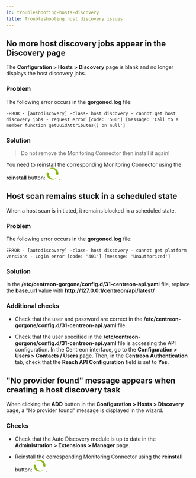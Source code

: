 ```yaml
---
id: troubleshooting-hosts-discovery
title: Troubleshooting host discovery issues
---
```


## No more host discovery jobs appear in the Discovery page

The **Configuration > Hosts > Discovery** page is blank and no longer displays the host discovery jobs.

### Problem

The following error occurs in the **gorgoned.log** file:

``` shell
ERROR - [autodiscovery] -class- host discovery - cannot get host discovery jobs - request error [code: '500'] [message: 'Call to a member function getUuidAttributes() on null']
```

### Solution

> Do not remove the Monitoring Connector then install it again!

You need to reinstall the corresponding Monitoring Connector using the **reinstall** button: ![image](../../assets/monitoring/discovery/reinstall-complete.png).

## Host scan remains stuck in a scheduled state

When a host scan is initiated, it remains blocked in a scheduled state.

### Problem

The following error occurs in the **gorgoned.log** file:

``` shell
ERROR - [autodiscovery] -class- host discovery - cannot get platform versions - Login error [code: '401'] [message: 'Unauthorized']
```

### Solution

In the **/etc/centreon-gorgone/config.d/31-centreon-api.yaml** file, replace the **base_url** value with **http://127.0.0.1/centreon/api/latest/**

### Additional checks

- Check that the user and password are correct in the **/etc/centreon-gorgone/config.d/31-centreon-api.yaml** file.

- Check that the user specified in the **/etc/centreon-gorgone/config.d/31-centreon-api.yaml** file is accessing the API configuration. In the Centreon interface, go to the **Configuration > Users > Contacts / Users** page. Then, in the **Centreon Authentication** tab, check that the **Reach API Configuration** field is set to **Yes**.

## "No provider found" message appears when creating a host discovery task

When clicking the **ADD** button in the **Configuration > Hosts > Discovery** page, a "No provider found" message is displayed in the wizard.

### Checks

- Check that the Auto Discovery module is up to date in the **Administration > Extensions > Manager** page.

- Reinstall the corresponding Monitoring Connector using the **reinstall** button: ![image](../../assets/monitoring/discovery/reinstall-complete.png).
